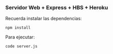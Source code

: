 ### Servidor Web + Express + HBS + Heroku

Recuerda instalar las dependencias:

```
npm install
```

Para ejecutar:

```
code server.js
```